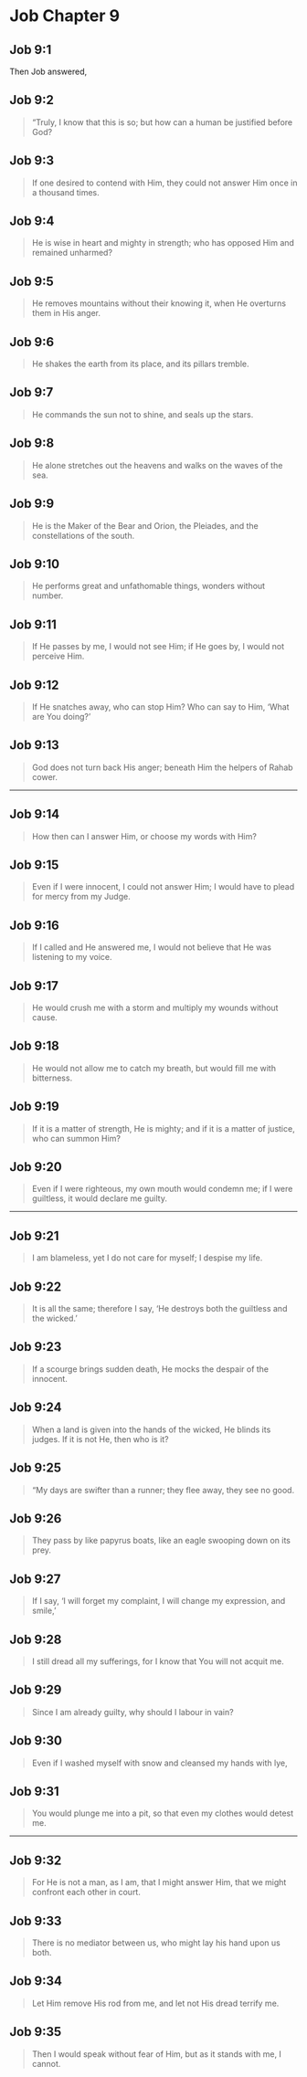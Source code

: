 # Job Chapter 9

## Job 9:1

Then Job answered,

## Job 9:2

> “Truly, I know that this is so;
> but how can a human be justified before God?

## Job 9:3

> If one desired to contend with Him,
> they could not answer Him once in a thousand times.

## Job 9:4

> He is wise in heart and mighty in strength;
> who has opposed Him and remained unharmed?

## Job 9:5

> He removes mountains without their knowing it,
> when He overturns them in His anger.

## Job 9:6

> He shakes the earth from its place,
> and its pillars tremble.

## Job 9:7

> He commands the sun not to shine,
> and seals up the stars.

## Job 9:8

> He alone stretches out the heavens
> and walks on the waves of the sea.

## Job 9:9

> He is the Maker of the Bear and Orion, the Pleiades,
> and the constellations of the south.

## Job 9:10

> He performs great and unfathomable things,
> wonders without number.

## Job 9:11

> If He passes by me, I would not see Him;
> if He goes by, I would not perceive Him.

## Job 9:12

> If He snatches away, who can stop Him?
> Who can say to Him, ‘What are You doing?’

## Job 9:13

> God does not turn back His anger;
> beneath Him the helpers of Rahab cower.

---

## Job 9:14

> How then can I answer Him,
> or choose my words with Him?

## Job 9:15

> Even if I were innocent, I could not answer Him;
> I would have to plead for mercy from my Judge.

## Job 9:16

> If I called and He answered me,
> I would not believe that He was listening to my voice.

## Job 9:17

> He would crush me with a storm
> and multiply my wounds without cause.

## Job 9:18

> He would not allow me to catch my breath,
> but would fill me with bitterness.

## Job 9:19

> If it is a matter of strength, He is mighty;
> and if it is a matter of justice, who can summon Him?

## Job 9:20

> Even if I were righteous, my own mouth would condemn me;
> if I were guiltless, it would declare me guilty.

---

## Job 9:21

> I am blameless, yet I do not care for myself;
> I despise my life.

## Job 9:22

> It is all the same; therefore I say,
> ‘He destroys both the guiltless and the wicked.’

## Job 9:23

> If a scourge brings sudden death,
> He mocks the despair of the innocent.

## Job 9:24

> When a land is given into the hands of the wicked,
> He blinds its judges.
> If it is not He, then who is it?

## Job 9:25

> “My days are swifter than a runner;
> they flee away, they see no good.

## Job 9:26

> They pass by like papyrus boats,
> like an eagle swooping down on its prey.

## Job 9:27

> If I say, ‘I will forget my complaint,
> I will change my expression, and smile,’

## Job 9:28

> I still dread all my sufferings,
> for I know that You will not acquit me.

## Job 9:29

> Since I am already guilty,
> why should I labour in vain?

## Job 9:30

> Even if I washed myself with snow
> and cleansed my hands with lye,

## Job 9:31

> You would plunge me into a pit,
> so that even my clothes would detest me.

---

## Job 9:32

> For He is not a man, as I am, that I might answer Him,
> that we might confront each other in court.

## Job 9:33

> There is no mediator between us,
> who might lay his hand upon us both.

## Job 9:34

> Let Him remove His rod from me,
> and let not His dread terrify me.

## Job 9:35

> Then I would speak without fear of Him,
> but as it stands with me, I cannot.
